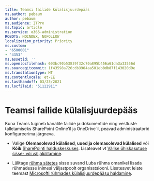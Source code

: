 ```yaml
---
title: Teamsi failide külalisjuurdepääs
ms.author: pebaum
author: pebaum
ms.audience: ITPro
ms.topic: article
ms.service: o365-administration
ROBOTS: NOINDEX, NOFOLLOW
localization_priority: Priority
ms.custom:
- "6500001"
- "4353"
ms.assetid: ''
ms.openlocfilehash: 603bc90b53839f32c70a895b456a61da3a33556d
ms.sourcegitcommit: 1f43598a726cdb9904aa501eb8db87f143020d9e
ms.translationtype: HT
ms.contentlocale: et-EE
ms.lasthandoff: 03/23/2021
ms.locfileid: "51122911"
---
```

# <a name="guest-access-to-teams-files"></a>Teamsi failide külalisjuurdepääs

Kuna Teams tugineb kanalite failide ja dokumentide ning vestluste talletamiseks SharePoint Online’il ja OneDrive’il, peavad administraatorid konfigureerima järgneva.

- Valige **Olemasolevad külalised**, **uued ja olemasolevad külalised** või **Kõik** [SharePointi halduskeskuses](https://admin.microsoft.com/sharepoint?page=sharing&modern=true). Lisateavet vt [Välise ühiskasutuse sisse- või väljalülitamine](https://docs.microsoft.com/sharepoint/turn-external-sharing-on-or-off).

- Lülitage [rühma sätetes](https://admin.microsoft.com/Adminportal/Home?source=applauncher#/Settings/Services/:/Settings/L1/O365Groups) sisse suvand Luba rühma omanikel lisada rühmadesse inimesi väljastpoolt organisatsiooni. Lisateavet leiate teemast [Microsofti rühmades külalisjuurdepääsu haldamine](https://docs.microsoft.com/microsoftteams/teams-dependencies#control-guest-access-in-office-365-groups).
